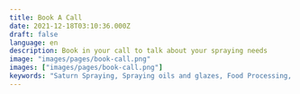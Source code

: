 ```yaml
---
title: Book A Call
date: 2021-12-18T03:10:36.000Z
draft: false
language: en
description: Book in your call to talk about your spraying needs
image: "images/pages/book-call.png"
images: ["images/pages/book-call.png"]
keywords: "Saturn Spraying, Spraying oils and glazes, Food Processing, Food Production, Book a call, Book free consultation, Precision Spraying"
---
```

<!-- Calendly inline widget begin -->
<div class="calendly-inline-widget" data-url="https://calendly.com/saturnspraying/consultation" style="min-width:320px;height:700px;"></div>
<script type="text/javascript" src="https://assets.calendly.com/assets/external/widget.js" async></script>
<!-- Calendly inline widget end -->